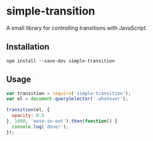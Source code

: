 # simple-transition

A small library for controlling transitions with JavaScript.

## Installation

```shell
npm install --save-dev simple-transition
```

## Usage

```js
var transition = require('simple-transition');
var el = document.querySelector('.whatever');

transition(el, {
  opacity: 0.5
}, 1000, 'ease-in-out').then(function() {
  console.log('done!');
});
```